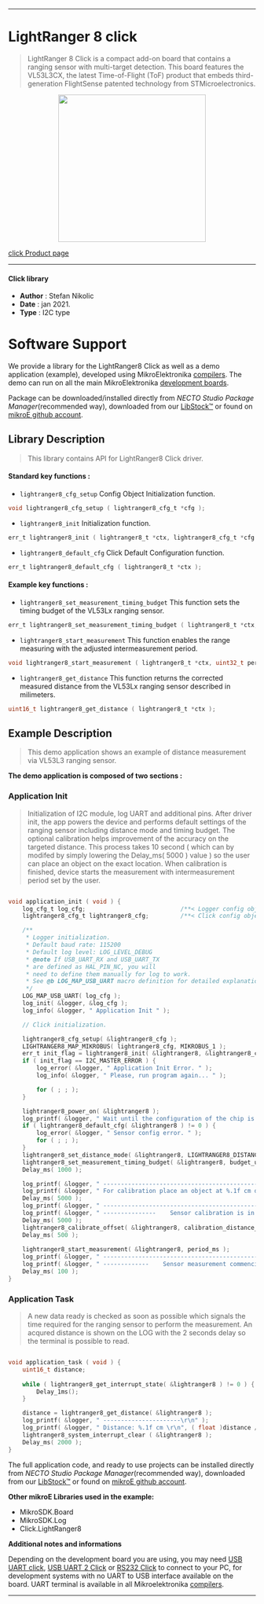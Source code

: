 
---
# LightRanger 8 click

> LightRanger 8 Click is a compact add-on board that contains a ranging sensor with multi-target detection. This board features the VL53L3CX, the latest Time-of-Flight (ToF) product that embeds third-generation FlightSense patented technology from STMicroelectronics.

<p align="center">
  <img src="https://download.mikroe.com/images/click_for_ide/lightranger8_click.png" height=300px>
</p>

[click Product page](https://www.mikroe.com/lightranger-8-click)

---


#### Click library

- **Author**        : Stefan Nikolic
- **Date**          : jan 2021.
- **Type**          : I2C type


# Software Support

We provide a library for the LightRanger8 Click
as well as a demo application (example), developed using MikroElektronika
[compilers](https://www.mikroe.com/necto-studio).
The demo can run on all the main MikroElektronika [development boards](https://www.mikroe.com/development-boards).

Package can be downloaded/installed directly from *NECTO Studio Package Manager*(recommended way), downloaded from our [LibStock&trade;](https://libstock.mikroe.com) or found on [mikroE github account](https://github.com/MikroElektronika/mikrosdk_click_v2/tree/master/clicks).

## Library Description

> This library contains API for LightRanger8 Click driver.

#### Standard key functions :

- `lightranger8_cfg_setup` Config Object Initialization function.
```c
void lightranger8_cfg_setup ( lightranger8_cfg_t *cfg );
```

- `lightranger8_init` Initialization function.
```c
err_t lightranger8_init ( lightranger8_t *ctx, lightranger8_cfg_t *cfg );
```

- `lightranger8_default_cfg` Click Default Configuration function.
```c
err_t lightranger8_default_cfg ( lightranger8_t *ctx );
```

#### Example key functions :

- `lightranger8_set_measurement_timing_budget` This function sets the timing budget of the VL53Lx ranging sensor.
```c
err_t lightranger8_set_measurement_timing_budget ( lightranger8_t *ctx, uint32_t budget_us );
```

- `lightranger8_start_measurement` This function enables the range measuring with the adjusted intermeasurement period.
```c
void lightranger8_start_measurement ( lightranger8_t *ctx, uint32_t period_ms );
```

- `lightranger8_get_distance` This function returns the corrected measured distance from the VL53Lx ranging sensor described in milimeters.
```c
uint16_t lightranger8_get_distance ( lightranger8_t *ctx );
```

## Example Description

> This demo application shows an example of distance measurement via VL53L3 ranging sensor.

**The demo application is composed of two sections :**

### Application Init

> Initialization of I2C module, log UART and additional pins.
After driver init, the app powers the device and performs
default settings of the ranging sensor including distance
mode and timing budget. The optional calibration helps
improvement of the accuracy on the targeted distance.
This process takes 10 second ( which can by modifed by
simply lowering the Delay_ms( 5000 ) value ) so the user can
place an object on the exact location. When calibration is
finished, device starts the measurement with intermeasurement
period set by the user.

```c

void application_init ( void ) {
    log_cfg_t log_cfg;                           /**< Logger config object. */
    lightranger8_cfg_t lightranger8_cfg;         /**< Click config object. */

    /** 
     * Logger initialization.
     * Default baud rate: 115200
     * Default log level: LOG_LEVEL_DEBUG
     * @note If USB_UART_RX and USB_UART_TX 
     * are defined as HAL_PIN_NC, you will 
     * need to define them manually for log to work. 
     * See @b LOG_MAP_USB_UART macro definition for detailed explanation.
     */
    LOG_MAP_USB_UART( log_cfg );
    log_init( &logger, &log_cfg );
    log_info( &logger, " Application Init " );

    // Click initialization.

    lightranger8_cfg_setup( &lightranger8_cfg );
    LIGHTRANGER8_MAP_MIKROBUS( lightranger8_cfg, MIKROBUS_1 );
    err_t init_flag = lightranger8_init( &lightranger8, &lightranger8_cfg );
    if ( init_flag == I2C_MASTER_ERROR ) {
        log_error( &logger, " Application Init Error. " );
        log_info( &logger, " Please, run program again... " );

        for ( ; ; );
    }

    lightranger8_power_on( &lightranger8 );
    log_printf( &logger, " Wait until the configuration of the chip is completed...\r\n" );
    if ( lightranger8_default_cfg( &lightranger8 ) != 0 ) {
        log_error( &logger, " Sensor config error. " );
        for ( ; ; );
    }
    lightranger8_set_distance_mode( &lightranger8, LIGHTRANGER8_DISTANCE_MODE_MEDIUM );
    lightranger8_set_measurement_timing_budget( &lightranger8, budget_us );
    Delay_ms( 1000 );

    log_printf( &logger, " -------------------------------------------------------------------------\r\n" );
    log_printf( &logger, " For calibration place an object at %.1f cm distance from sensor.\r\n", ( float )calibration_distance_mm / 10 );
    Delay_ms( 5000 );
    log_printf( &logger, " -------------------------------------------------------------------------\r\n" );
    log_printf( &logger, " ---------------    Sensor calibration is in progress...     ---------------\r\n" );
    Delay_ms( 5000 );
    lightranger8_calibrate_offset( &lightranger8, calibration_distance_mm, period_ms, &offset );
    Delay_ms( 500 );
    
    lightranger8_start_measurement( &lightranger8, period_ms );
    log_printf( &logger, " -------------------------------------------------------------------------\r\n" );
    log_printf( &logger, " -------------    Sensor measurement commencing...    -------------\r\n" );
    Delay_ms( 100 );
}

```

### Application Task

> A new data ready is checked as soon as possible which signals
the time required for the ranging sensor to perform the
measurement. An acqured distance is shown on the LOG with
the 2 seconds delay so the terminal is possible to read.

```c

void application_task ( void ) {
    uint16_t distance;
    
    while ( lightranger8_get_interrupt_state( &lightranger8 ) != 0 ) {
        Delay_1ms();
    }

    distance = lightranger8_get_distance( &lightranger8 );
    log_printf( &logger, " ----------------------\r\n" );
    log_printf( &logger, " Distance: %.1f cm \r\n", ( float )distance / 10 );
    lightranger8_system_interrupt_clear ( &lightranger8 );
    Delay_ms( 2000 );
}

```

The full application code, and ready to use projects can be installed directly from *NECTO Studio Package Manager*(recommended way), downloaded from our [LibStock&trade;](https://libstock.mikroe.com) or found on [mikroE github account](https://github.com/MikroElektronika/mikrosdk_click_v2/tree/master/clicks).

**Other mikroE Libraries used in the example:**

- MikroSDK.Board
- MikroSDK.Log
- Click.LightRanger8

**Additional notes and informations**

Depending on the development board you are using, you may need
[USB UART click](https://www.mikroe.com/usb-uart-click),
[USB UART 2 Click](https://www.mikroe.com/usb-uart-2-click) or
[RS232 Click](https://www.mikroe.com/rs232-click) to connect to your PC, for
development systems with no UART to USB interface available on the board. UART
terminal is available in all Mikroelektronika
[compilers](https://shop.mikroe.com/compilers).

---
